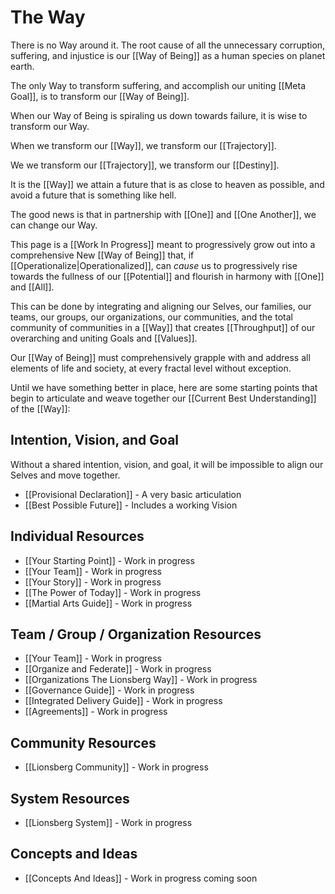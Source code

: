 # The Way 

There is no Way around it. The root cause of all the unnecessary corruption, suffering, and injustice is our [[Way of Being]] as a human species on planet earth. 

The only Way to transform suffering, and accomplish our uniting [[Meta Goal]], is to transform our [[Way of Being]]. 

When our Way of Being is spiraling us down towards failure, it is wise to transform our Way. 

When we transform our [[Way]], we transform our [[Trajectory]]. 

We we transform our [[Trajectory]], we transform our [[Destiny]]. 

It is the [[Way]] we attain a future that is as close to heaven as possible, and avoid a future that is something like hell. 

The good news is that in partnership with [[One]] and [[One Another]], we can change our Way. 

This page is a [[Work In Progress]] meant to progressively grow out into a comprehensive New [[Way of Being]] that, if [[Operationalize|Operationalized]], can _cause_ us to progressively rise towards the fullness of our [[Potential]] and flourish in harmony with [[One]] and [[All]]. 

This can be done by integrating and aligning our Selves, our families, our teams, our groups, our organizations, our communities, and the total community of communities in a [[Way]] that creates [[Throughput]] of our overarching and uniting Goals and [[Values]]. 

Our [[Way of Being]] must comprehensively grapple with and address all elements of life and society, at every fractal level without exception. 

Until we have something better in place, here are some starting points that begin to articulate and weave together our [[Current Best Understanding]] of the [[Way]]: 

## Intention, Vision, and Goal
Without a shared intention, vision, and goal, it will be impossible to align our Selves and move together.  

- [[Provisional Declaration]]  - A very basic articulation  
- [[Best Possible Future]] - Includes a working Vision  

## Individual Resources
- [[Your Starting Point]] - Work in progress   
- [[Your Team]] - Work in progress  
- [[Your Story]] - Work in progress  
- [[The Power of Today]]  - Work in progress  
- [[Martial Arts Guide]] - Work in progress  

## Team / Group / Organization Resources
- [[Your Team]] - Work in progress  
- [[Organize and Federate]] - Work in progress  
- [[Organizations The Lionsberg Way]] - Work in progress  
- [[Governance Guide]] - Work in progress 
- [[Integrated Delivery Guide]] - Work in progress  
- [[Agreements]] - Work in progress  

## Community Resources
- [[Lionsberg Community]] - Work in progress

## System Resources
- [[Lionsberg System]] - Work in progress

## Concepts and Ideas
- [[Concepts And Ideas]] - Work in progress coming soon
